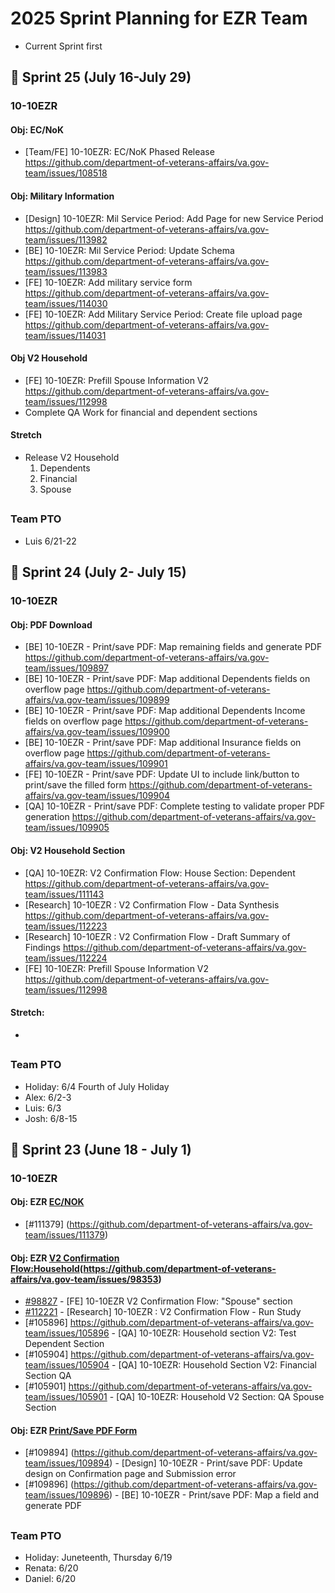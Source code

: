 # 2025 Sprint Planning for EZR Team
- Current Sprint first

## 📆 Sprint 25 (July 16-July 29)

### 10-10EZR

#### Obj: EC/NoK 
- [Team/FE] 10-10EZR: EC/NoK Phased Release	https://github.com/department-of-veterans-affairs/va.gov-team/issues/108518
  
#### Obj: Military Information 
- [Design] 10-10EZR: Mil Service Period: Add Page for new Service Period	https://github.com/department-of-veterans-affairs/va.gov-team/issues/113982
- [BE] 10-10EZR: Mil Service Period: Update Schema	https://github.com/department-of-veterans-affairs/va.gov-team/issues/113983
- [FE] 10-10EZR: Add military service form	https://github.com/department-of-veterans-affairs/va.gov-team/issues/114030
- [FE] 10-10EZR: Add Military Service Period: Create file upload page	https://github.com/department-of-veterans-affairs/va.gov-team/issues/114031

#### Obj V2 Household 
- [FE] 10-10EZR: Prefill Spouse Information V2 https://github.com/department-of-veterans-affairs/va.gov-team/issues/112998
- Complete QA Work for financial and dependent sections 

#### Stretch
- Release V2 Household
   1. Dependents
   2. Financial
   3. Spouse

##
### Team PTO
- Luis 6/21-22


## 📆 Sprint 24 (July 2- July 15)

### 10-10EZR

#### Obj: PDF Download 
- [BE] 10-10EZR - Print/save PDF: Map remaining fields and generate PDF	https://github.com/department-of-veterans-affairs/va.gov-team/issues/109897
- [BE] 10-10EZR - Print/save PDF: Map additional Dependents fields on overflow page	https://github.com/department-of-veterans-affairs/va.gov-team/issues/109899
- [BE] 10-10EZR - Print/save PDF: Map additional Dependents Income fields on overflow page	https://github.com/department-of-veterans-affairs/va.gov-team/issues/109900
- [BE] 10-10EZR - Print/save PDF: Map additional Insurance fields on overflow page	https://github.com/department-of-veterans-affairs/va.gov-team/issues/109901
- [FE] 10-10EZR - Print/save PDF: Update UI to include link/button to print/save the filled form	https://github.com/department-of-veterans-affairs/va.gov-team/issues/109904
- [QA] 10-10EZR - Print/save PDF: Complete testing to validate proper PDF generation	https://github.com/department-of-veterans-affairs/va.gov-team/issues/109905
#### Obj: V2 Household Section
- [QA] 10-10EZR:  V2 Confirmation Flow: House Section: Dependent	https://github.com/department-of-veterans-affairs/va.gov-team/issues/111143
- [Research] 10-10EZR : V2 Confirmation Flow - Data Synthesis	https://github.com/department-of-veterans-affairs/va.gov-team/issues/112223
- [Research] 10-10EZR : V2 Confirmation Flow - Draft Summary of Findings	https://github.com/department-of-veterans-affairs/va.gov-team/issues/112224
- [FE] 10-10EZR: Prefill Spouse Information V2	https://github.com/department-of-veterans-affairs/va.gov-team/issues/112998

#### Stretch: 
- 

##
### Team PTO
- Holiday: 6/4 Fourth of July Holiday
- Alex: 6/2-3
- Luis: 6/3
- Josh: 6/8-15
  
## 📆 Sprint 23 (June 18 - July 1)

### 10-10EZR

#### Obj: EZR [EC/NOK](https://github.com/department-of-veterans-affairs/va.gov-team/issues/75046)
- [#111379] (https://github.com/department-of-veterans-affairs/va.gov-team/issues/111379)

#### Obj: EZR [V2 Confirmation Flow:Household](https://github.com/department-of-veterans-affairs/va.gov-team/issues/105275)(https://github.com/department-of-veterans-affairs/va.gov-team/issues/98353)
- [#98827](https://github.com/department-of-veterans-affairs/va.gov-team/issues/98827) - [FE] 10-10EZR V2 Confirmation Flow: "Spouse" section
- [#112221](https://github.com/department-of-veterans-affairs/va.gov-team/issues/112221) - [Research] 10-10EZR : V2 Confirmation Flow - Run Study
- [#105896] https://github.com/department-of-veterans-affairs/va.gov-team/issues/105896 - [QA] 10-10EZR: Household section V2: Test Dependent Section
- [#105904] https://github.com/department-of-veterans-affairs/va.gov-team/issues/105904 - [QA] 10-10EZR: Household Section V2: Financial Section QA
- [#105901] https://github.com/department-of-veterans-affairs/va.gov-team/issues/105901 - [QA] 10-10EZR: Household V2 Section: QA Spouse Section

#### Obj: EZR [Print/Save PDF Form](https://github.com/department-of-veterans-affairs/va.gov-team/issues/109746)
- [#109894] (https://github.com/department-of-veterans-affairs/va.gov-team/issues/109894) - [Design] 10-10EZR - Print/save PDF: Update design on Confirmation page and Submission error
- [#109896] (https://github.com/department-of-veterans-affairs/va.gov-team/issues/109896) - [BE] 10-10EZR - Print/save PDF: Map a field and generate PDF

##
### Team PTO
- Holiday: Juneteenth, Thursday 6/19
- Renata: 6/20
- Daniel: 6/20
